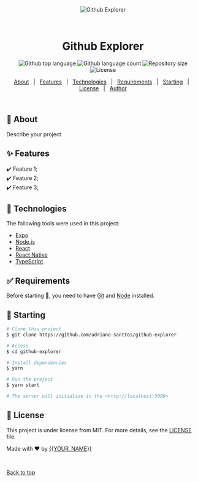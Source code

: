 <div align="center" id="top"> 
  <img src="./.github/app.gif" alt="Github Explorer" />

  &#xa0;

  <!-- <a href="https://githubexplorer.netlify.app">Demo</a> -->
</div>

<h1 align="center">Github Explorer</h1>

<p align="center">
  <img alt="Github top language" src="https://img.shields.io/github/languages/top/adriano-santtos/github-explorer?color=56BEB8">

  <img alt="Github language count" src="https://img.shields.io/github/languages/count/adriano-santtos/github-explorer?color=56BEB8">

  <img alt="Repository size" src="https://img.shields.io/github/repo-size/adriano-santtos/github-explorer?color=56BEB8">

  <img alt="License" src="https://img.shields.io/github/license/adriano-santtos/github-explorer?color=56BEB8">

  <!-- <img alt="Github issues" src="https://img.shields.io/github/issues/adriano-santtos/github-explorer?color=56BEB8" /> -->

  <!-- <img alt="Github forks" src="https://img.shields.io/github/forks/adriano-santtos/github-explorer?color=56BEB8" /> -->

  <!-- <img alt="Github stars" src="https://img.shields.io/github/stars/adriano-santtos/github-explorer?color=56BEB8" /> -->
</p>

<!-- Status -->

<!-- <h4 align="center"> 
	🚧  Github Explorer 🚀 Under construction...  🚧
</h4> 

<hr> -->

<p align="center">
  <a href="#dart-about">About</a> &#xa0; | &#xa0; 
  <a href="#sparkles-features">Features</a> &#xa0; | &#xa0;
  <a href="#rocket-technologies">Technologies</a> &#xa0; | &#xa0;
  <a href="#white_check_mark-requirements">Requirements</a> &#xa0; | &#xa0;
  <a href="#checkered_flag-starting">Starting</a> &#xa0; | &#xa0;
  <a href="#memo-license">License</a> &#xa0; | &#xa0;
  <a href="https://github.com/adriano-santtos" target="_blank">Author</a>
</p>

<br>

## :dart: About ##

Describe your project

## :sparkles: Features ##

:heavy_check_mark: Feature 1;\
:heavy_check_mark: Feature 2;\
:heavy_check_mark: Feature 3;

## :rocket: Technologies ##

The following tools were used in this project:

- [Expo](https://expo.io/)
- [Node.js](https://nodejs.org/en/)
- [React](https://pt-br.reactjs.org/)
- [React Native](https://reactnative.dev/)
- [TypeScript](https://www.typescriptlang.org/)

## :white_check_mark: Requirements ##

Before starting :checkered_flag:, you need to have [Git](https://git-scm.com) and [Node](https://nodejs.org/en/) installed.

## :checkered_flag: Starting ##

```bash
# Clone this project
$ git clone https://github.com/adriano-santtos/github-explorer

# Access
$ cd github-explorer

# Install dependencies
$ yarn

# Run the project
$ yarn start

# The server will initialize in the <http://localhost:3000>
```

## :memo: License ##

This project is under license from MIT. For more details, see the [LICENSE](LICENSE.md) file.


Made with :heart: by <a href="https://github.com/adriano-santtos" target="_blank">{{YOUR_NAME}}</a>

&#xa0;

<a href="#top">Back to top</a>
